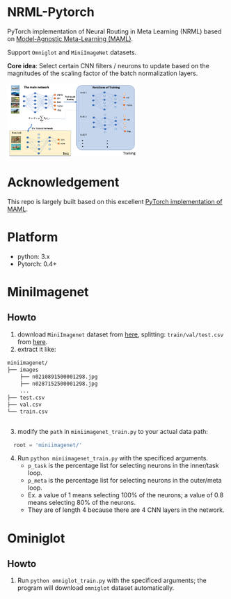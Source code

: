 #  NRML-Pytorch
PyTorch implementation of Neural Routing in Meta Learning (NRML) based on [Model-Agnostic Meta-Learning (MAML)](https://arxiv.org/abs/1703.03400).

Support `Omniglot` and `MiniImageNet` datasets.

**Core idea**: Select certain CNN filters / neurons to update based on the magnitudes of the scaling factor of the batch normalization layers.

<img src="model.png" width="60%"/>

# Acknowledgement
This repo is largely built based on this excellent [PyTorch implementation of MAML](https://github.com/dragen1860/MAML-Pytorch).

# Platform
- python: 3.x
- Pytorch: 0.4+

# MiniImagenet

## Howto

1. download `MiniImagenet` dataset from [here](https://github.com/dragen1860/LearningToCompare-Pytorch/issues/4), splitting: `train/val/test.csv` from [here](https://github.com/twitter/meta-learning-lstm/tree/master/data/miniImagenet).
2. extract it like:
```shell
miniimagenet/
├── images
	├── n0210891500001298.jpg  
	├── n0287152500001298.jpg 
	...
├── test.csv
├── val.csv
└── train.csv


```
3. modify the `path` in `miniimagenet_train.py` to your actual data path:
```python
  root = 'miniimagenet/'
```

4. Run `python miniimagenet_train.py` with the specificed arguments.
   - `p_task` is the percentage list for selecting neurons in the inner/task loop.
   - `p_meta` is the percentage list for selecting neurons in the outer/meta loop.
   - Ex. a value of 1 means selecting 100% of the neurons; a value of 0.8 means selecting 80% of the neurons.
   - They are of length 4 because there are 4 CNN layers in the network.



# Ominiglot

## Howto
1. Run `python omniglot_train.py` with the specificed arguments; the program will download `omniglot` dataset automatically.

